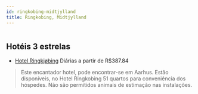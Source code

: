 ```yaml
---
id: ringkobing-midtjylland
title: Ringkobing, Midtjylland
---
```


<center><img src="https://photos.hotelbeds.com/giata/29/298498/298498a_hb_a_001.jpg" alt="" /></center>


## Hotéis 3 estrelas

-    [Hotel Ringkjøbing](https://www.hurb.com/hoteis/ringkobing/hotel-ringkjobing-JNP-JP836674?cmp=18055) Diárias a partir de R$387.84
   > Este encantador hotel, pode encontrar-se em Aarhus. Estão disponíveis, no Hotel Ringkobing 51 quartos para conveniência dos hóspedes. Não são permitidos animais de estimação nas instalações. 
